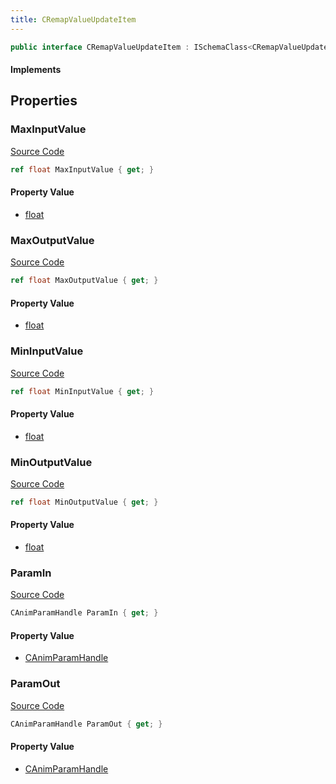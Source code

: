 ```yaml
---
title: CRemapValueUpdateItem
---
```


```csharp
public interface CRemapValueUpdateItem : ISchemaClass<CRemapValueUpdateItem>, ISchemaField, ISchemaClass, INativeHandle
```

#### Implements

## Properties

### MaxInputValue

[Source Code](https://github.com/swiftly-solution/swiftlys2/blob/main/managed/src/SwiftlyS2.Generated/Schemas/Interfaces/CRemapValueUpdateItem.cs#L23)

```csharp
ref float MaxInputValue { get; }
```

#### Property Value

- [float](https://learn.microsoft.com/dotnet/api/system.single)

### MaxOutputValue

[Source Code](https://github.com/swiftly-solution/swiftlys2/blob/main/managed/src/SwiftlyS2.Generated/Schemas/Interfaces/CRemapValueUpdateItem.cs#L27)

```csharp
ref float MaxOutputValue { get; }
```

#### Property Value

- [float](https://learn.microsoft.com/dotnet/api/system.single)

### MinInputValue

[Source Code](https://github.com/swiftly-solution/swiftlys2/blob/main/managed/src/SwiftlyS2.Generated/Schemas/Interfaces/CRemapValueUpdateItem.cs#L21)

```csharp
ref float MinInputValue { get; }
```

#### Property Value

- [float](https://learn.microsoft.com/dotnet/api/system.single)

### MinOutputValue

[Source Code](https://github.com/swiftly-solution/swiftlys2/blob/main/managed/src/SwiftlyS2.Generated/Schemas/Interfaces/CRemapValueUpdateItem.cs#L25)

```csharp
ref float MinOutputValue { get; }
```

#### Property Value

- [float](https://learn.microsoft.com/dotnet/api/system.single)

### ParamIn

[Source Code](https://github.com/swiftly-solution/swiftlys2/blob/main/managed/src/SwiftlyS2.Generated/Schemas/Interfaces/CRemapValueUpdateItem.cs#L17)

```csharp
CAnimParamHandle ParamIn { get; }
```

#### Property Value

- [CAnimParamHandle](/docs/api/shared/schemadefinitions/canimparamhandle)

### ParamOut

[Source Code](https://github.com/swiftly-solution/swiftlys2/blob/main/managed/src/SwiftlyS2.Generated/Schemas/Interfaces/CRemapValueUpdateItem.cs#L19)

```csharp
CAnimParamHandle ParamOut { get; }
```

#### Property Value

- [CAnimParamHandle](/docs/api/shared/schemadefinitions/canimparamhandle)

